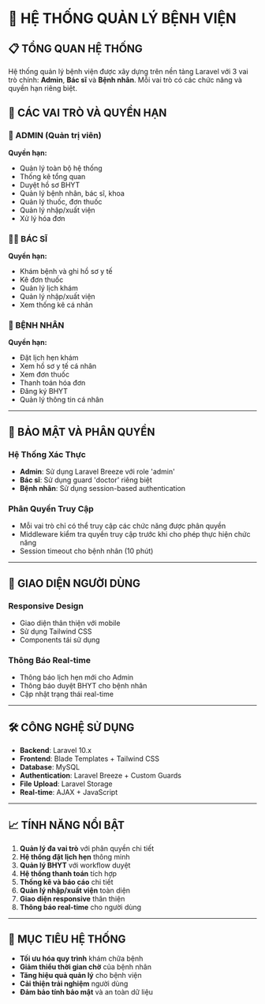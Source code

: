 # 🏥 HỆ THỐNG QUẢN LÝ BỆNH VIỆN

## 📋 TỔNG QUAN HỆ THỐNG

Hệ thống quản lý bệnh viện được xây dựng trên nền tảng Laravel với 3 vai trò chính: **Admin**, **Bác sĩ** và **Bệnh nhân**. Mỗi vai trò có các chức năng và quyền hạn riêng biệt.

## 👥 CÁC VAI TRÒ VÀ QUYỀN HẠN

### 🔧 ADMIN (Quản trị viên)
**Quyền hạn:**
- Quản lý toàn bộ hệ thống
- Thống kê tổng quan
- Duyệt hồ sơ BHYT
- Quản lý bệnh nhân, bác sĩ, khoa
- Quản lý thuốc, đơn thuốc
- Quản lý nhập/xuất viện
- Xử lý hóa đơn

### 👨‍⚕️ BÁC SĨ
**Quyền hạn:**
- Khám bệnh và ghi hồ sơ y tế
- Kê đơn thuốc
- Quản lý lịch khám
- Quản lý nhập/xuất viện
- Xem thống kê cá nhân

### 👤 BỆNH NHÂN
**Quyền hạn:**
- Đặt lịch hẹn khám
- Xem hồ sơ y tế cá nhân
- Xem đơn thuốc
- Thanh toán hóa đơn
- Đăng ký BHYT
- Quản lý thông tin cá nhân

---



## 🔐 BẢO MẬT VÀ PHÂN QUYỀN

### **Hệ Thống Xác Thực**
- **Admin**: Sử dụng Laravel Breeze với role 'admin'
- **Bác sĩ**: Sử dụng guard 'doctor' riêng biệt
- **Bệnh nhân**: Sử dụng session-based authentication

### **Phân Quyền Truy Cập**
- Mỗi vai trò chỉ có thể truy cập các chức năng được phân quyền
- Middleware kiểm tra quyền truy cập trước khi cho phép thực hiện chức năng
- Session timeout cho bệnh nhân (10 phút)

---

## 📱 GIAO DIỆN NGƯỜI DÙNG

### **Responsive Design**
- Giao diện thân thiện với mobile
- Sử dụng Tailwind CSS
- Components tái sử dụng

### **Thông Báo Real-time**
- Thông báo lịch hẹn mới cho Admin
- Thông báo duyệt BHYT cho bệnh nhân
- Cập nhật trạng thái real-time

---

## 🛠️ CÔNG NGHỆ SỬ DỤNG

- **Backend**: Laravel 10.x
- **Frontend**: Blade Templates + Tailwind CSS
- **Database**: MySQL
- **Authentication**: Laravel Breeze + Custom Guards
- **File Upload**: Laravel Storage
- **Real-time**: AJAX + JavaScript

---

## 📈 TÍNH NĂNG NỔI BẬT

1. **Quản lý đa vai trò** với phân quyền chi tiết
2. **Hệ thống đặt lịch hẹn** thông minh
3. **Quản lý BHYT** với workflow duyệt
4. **Hệ thống thanh toán** tích hợp
5. **Thống kê và báo cáo** chi tiết
6. **Quản lý nhập/xuất viện** toàn diện
7. **Giao diện responsive** thân thiện
8. **Thông báo real-time** cho người dùng

---

## 🎯 MỤC TIÊU HỆ THỐNG

- **Tối ưu hóa quy trình** khám chữa bệnh
- **Giảm thiểu thời gian chờ** của bệnh nhân
- **Tăng hiệu quả quản lý** cho bệnh viện
- **Cải thiện trải nghiệm** người dùng
- **Đảm bảo tính bảo mật** và an toàn dữ liệu
